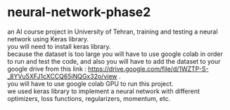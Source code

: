 # neural-network-phase2
an AI course project in University of Tehran, training and testing a neural network using Keras library.<br>
you will need to install keras library.<br>
because the dataset is too large you will have to use google colab in order to run and test the code, and also you will have to add the dataset to your google drive from this link : https://drive.google.com/file/d/1WZTP-S-_8YVu5XFJ1cXCCQ65jNQGx32o/view .<br>
you will have to use google colab GPU to run this project.<br>
we used keras library to implement a neural network with different optimizers, loss functions, regularizers, momentum, etc.<br>
